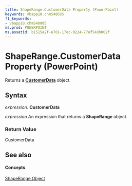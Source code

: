 ```yaml
---
title: ShapeRange.CustomerData Property (PowerPoint)
keywords: vbapp10.chm548085
f1_keywords:
- vbapp10.chm548085
ms.prod: POWERPOINT
ms.assetid: b1515a2f-e701-17ec-9224-77af548b002f
---
```



# ShapeRange.CustomerData Property (PowerPoint)

Returns a  **[CustomerData](customerdata-object-powerpoint.md)** object.


## Syntax

 _expression_. **CustomerData**

 _expression_ An expression that returns a **ShapeRange** object.


### Return Value

CustomerData


## See also


#### Concepts


[ShapeRange Object](shaperange-object-powerpoint.md)

